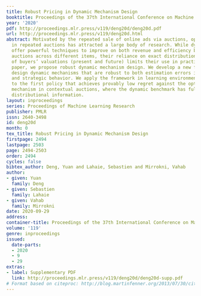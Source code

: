 ```yaml
---
title: Robust Pricing in Dynamic Mechanism Design
booktitle: Proceedings of the 37th International Conference on Machine Learning
year: '2020'
pdf: http://proceedings.mlr.press/v119/deng20d/deng20d.pdf
url: http://proceedings.mlr.press/v119/deng20d.html
abstract: Motivated by the repeated sale of online ads via auctions, optimal pricing
  in repeated auctions has attracted a large body of research. While dynamic mechanisms
  offer powerful techniques to improve on both revenue and efficiency by optimizing
  auctions across different items, their reliance on exact distributional information
  of buyers’ valuations (present and future) limits their use in practice. In this
  paper, we propose robust dynamic mechanism design. We develop a new framework to
  design dynamic mechanisms that are robust to both estimation errors in value distributions
  and strategic behavior. We apply the framework in learning environments, leading
  to the first policy that achieves provably low regret against the optimal dynamic
  mechanism in contextual auctions, where the dynamic benchmark has full and accurate
  distributional information.
layout: inproceedings
series: Proceedings of Machine Learning Research
publisher: PMLR
issn: 2640-3498
id: deng20d
month: 0
tex_title: Robust Pricing in Dynamic Mechanism Design
firstpage: 2494
lastpage: 2503
page: 2494-2503
order: 2494
cycles: false
bibtex_author: Deng, Yuan and Lahaie, Sebastien and Mirrokni, Vahab
author:
- given: Yuan
  family: Deng
- given: Sebastien
  family: Lahaie
- given: Vahab
  family: Mirrokni
date: 2020-09-29
address: 
container-title: Proceedings of the 37th International Conference on Machine Learning
volume: '119'
genre: inproceedings
issued:
  date-parts:
  - 2020
  - 9
  - 29
extras:
- label: Supplementary PDF
  link: http://proceedings.mlr.press/v119/deng20d/deng20d-supp.pdf
# Format based on citeproc: http://blog.martinfenner.org/2013/07/30/citeproc-yaml-for-bibliographies/
---
```

